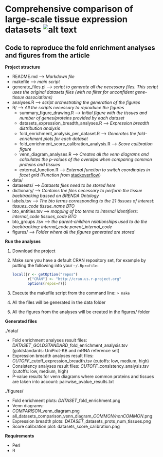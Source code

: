 Comprehensive comparison of large-scale tissue expression datasets ![alt text](http://jensenlab.org/images/tissues_icon.png "TISSUES database")
==============

Code to reproduce the fold enrichment analyses and figures from the article
--------------
**Project structure**
- README.md --> *Markdown file*
- makefile  -->	*main script*
- generate\_files.pl --> *script to generate all the necessary files. This script uses the original datasets files (with no filter for unconfident gene-tissue associations)*
- analyses.R --> *script orchestrating the generation of the figures*
- R/ --> *All the scripts necessary to reproduce the figures*
  - summary\_figure\_drawing.R --> *Initial figure with the tissues and number of genes/proteins provided by each dataset*
   - datasets\_expression\_breadth\_analyses.R --> *Expression breadth distribution analysis*
    - fold\_enrichment\_analysis\_per\_dataset.R --> *Generates the fold-enrichment plots for each dataset*
     - fold\_enrichment\_score\_calibration\_analysis.R --> *Score calibration figure*
     - venn\_diagram_analyses.R --> *Creates all the venn diagrams and calculates the p-values of the overalps when comparing common proteins and tissues*
     - external\_function.R --> *External function to switch coordinates in facet grid (Function from* [stackoverflow](http://stackoverflow.com/questions/6625691/is-it-possible-to-switch-the-side-of-y-axis-breaks-and-labels-on-a-faceted-plot))
- data/ 
 - datasests/ --> *Datasets files need to be stored here*
 - dictionary/ --> *Contains the files necessary to perform the tissue backtracking bassed on BRENDA Ontology*
  - labels.tsv --> *The bto terms corresponding to the 21 tissues of interest: tissues\_code  tissue\_name  BTO*
  - bto\_entities.tsv --> *mapping of bto terms to internal identifiers: internal\_code  tissues\_code  BTO*
  - bto\_groups .tsv --> *the parent-children relationships used to do the backtracking: internal\_code  parent\_internal\_code*
- figures/ --> *Folder where all the figures generated are stored*

**Run the analyses**

1. Download the project
2. Make sure you have a default CRAN repository set, for example by
   putting the following into your `~/.Rprofile`:

     ```r
     local({r <- getOption("repos")
            r["CRAN"] <- "http://cran.us.r-project.org"
            options(repos=r)})
     ```

3. Execute the makefile script from the command line:
  `> make`
4. All the files will be generated in the data folder
5. All the figures from the analyses will be created in the figures/ folder

**Generated files**

./data/
- Fold enrichment analyses result files: *DATASET*\_*GOLDSTANDARD*\_fold\_enrichment\_analysis.tsv (goldstandards: UniProt-KB and mRNA reference set)
- Expression breadth analyses result files: *CUTOFF*\_cutoff\_expression\_breadth.tsv (cutoffs: low, medium, high)
- Consistency analyses result files: *CUTOFF*\_consistency\_analysis.tsv (cutoffs: low, medium, high)
- P-value results for venn diagrams where common proteins and tissues are taken into account: pairwise\_pvalue\_results.txt

./figures/
- Fold enrichment plots: *DATASET*\_fold\_enrichment.png
- Venn diagrams:
 - *COMPARISON*\_venn\_diagram.png
 - all\_datasets\_comparison\_venn\_diagram\_*COMMON/nonCOMMON*.png
- Expression breadth plots: *DATASET*\_datasets\_prots\_num\_tissues.png
- Score calibration plot: datasets_score_calibration.png

**Requirements**

- Perl
- R
